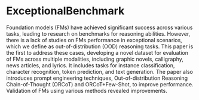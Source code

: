 # ExceptionalBenchmark
Foundation models (FMs) have achieved significant success across various tasks, leading to research on benchmarks for reasoning abilities. However, there is a lack of studies on FMs performance in exceptional scenarios, which we define as out-of-distribution (OOD) reasoning tasks. This paper is the first to address these cases, developing a novel dataset for evaluation of FMs across multiple modalities, including graphic novels, calligraphy, news articles, and lyrics. It includes tasks for instance classification, character recognition, token prediction, and text generation. The paper also introduces prompt engineering techniques, Out-of-distribution Reasoning Chain-of-Thought (ORCoT) and ORCoT+Few-Shot, to improve performance. Validation of FMs using various methods revealed improvements.
